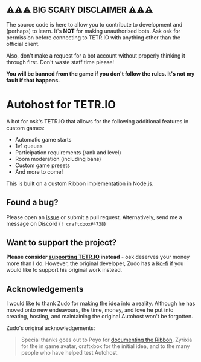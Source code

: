 ## ⚠⚠⚠ BIG SCARY DISCLAIMER ⚠⚠⚠

The source code is here to allow you to contribute to development and (perhaps) to learn. It's **NOT** for making
unauthorised bots. Ask osk for permission before connecting to TETR.IO with anything other than the official client.

Also, don't make a request for a bot account without properly thinking it through first. Don't waste staff time please!

**You will be banned from the game if you don't follow the rules. It's not my fault if that happens.**

# Autohost for TETR.IO

A bot for osk's TETR.IO that allows for the following additional features in custom games:

* Automatic game starts
* 1v1 queues
* Participation requirements (rank and level)
* Room moderation (including bans)
* Custom game presets
* And more to come!

This is built on a custom Ribbon implementation in Node.js.

<!--## Need help?

Check out the [wiki](https://github.com/ZudoB/autohost/wiki) for guides on how to use Autohost.-->

## Found a bug?

Please open an [issue](../../issues/new) or submit a pull request. Alternatively, send me a
message on Discord (`! craftxbox#4738`)

## Want to support the project?

**Please consider [supporting TETR.IO](https://tetr.io/#S:) instead** - osk deserves your money more than I do. 
However, the original developer, Zudo has a [Ko-fi](https://ko-fi.com/zudobtw) if you would like to support his original work instead.

## Acknowledgements
I would like to thank Zudo for making the idea into a reality. Although he has moved onto new endeavours, the time, money, and love he put into creating, hosting, and maintaining the original Autohost won't be forgotten.

Zudo's original acknowledgements:
>Special thanks goes out to Poyo for [documenting the Ribbon](https://github.com/Poyo-SSB/tetrio-bot-docs), Zyrixia for the in game avatar, craftxbox for
the initial idea, and to the many people who have helped test Autohost.
